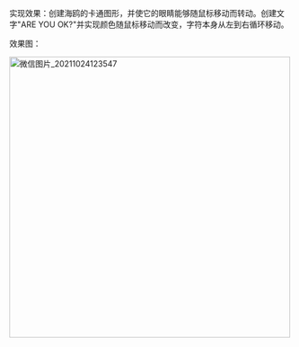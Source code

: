 实现效果：创建海鸥的卡通图形，并使它的眼睛能够随鼠标移动而转动。创建文字"ARE YOU OK?"并实现颜色随鼠标移动而改变，字符本身从左到右循环移动。


效果图：



<img width="500" alt="微信图片_20211024123547" src="https://user-images.githubusercontent.com/90596576/138581006-99172f75-3fa9-4cb7-a30a-378566e8f67f.png">

